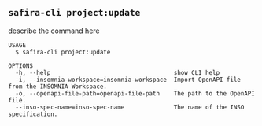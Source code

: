 <!-- order:25 -->
<!-- PLEASE! Don't edit this file, auto generated! -->

## `safira-cli project:update`

describe the command here

```
USAGE
  $ safira-cli project:update

OPTIONS
  -h, --help                                   show CLI help
  -i, --insomnia-workspace=insomnia-workspace  Import OpenAPI file from the INSOMNIA Workspace.
  -o, --openapi-file-path=openapi-file-path    The path to the OpenAPI file.
  --inso-spec-name=inso-spec-name              The name of the INSO specification.
```
